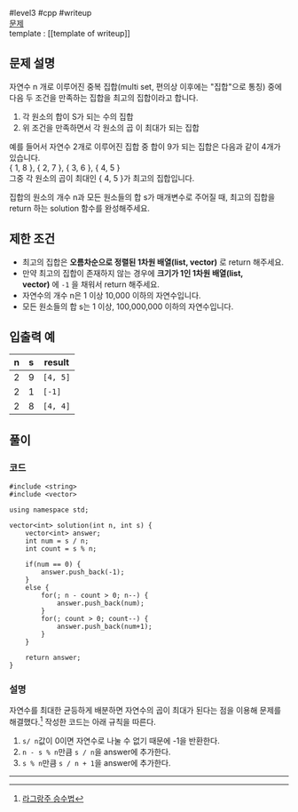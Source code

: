 
#level3 #cpp #writeup  
[문제](https://school.programmers.co.kr/learn/courses/30/lessons/12938)  
template : [[template of writeup]]  

## 문제 설명  

자연수 n 개로 이루어진 중복 집합(multi set, 편의상 이후에는 "집합"으로 통칭) 중에 다음 두 조건을 만족하는 집합을 최고의 집합이라고 합니다.  

1. 각 원소의 합이 S가 되는 수의 집합  
2. 위 조건을 만족하면서 각 원소의 곱 이 최대가 되는 집합  

예를 들어서 자연수 2개로 이루어진 집합 중 합이 9가 되는 집합은 다음과 같이 4개가 있습니다.  
{ 1, 8 }, { 2, 7 }, { 3, 6 }, { 4, 5 }  
그중 각 원소의 곱이 최대인 { 4, 5 }가 최고의 집합입니다.  

집합의 원소의 개수 n과 모든 원소들의 합 s가 매개변수로 주어질 때, 최고의 집합을 return 하는 solution 함수를 완성해주세요.  

## 제한 조건  

- 최고의 집합은 **오름차순으로 정렬된 1차원 배열(list, vector)** 로 return 해주세요.  
- 만약 최고의 집합이 존재하지 않는 경우에 **크기가 1인 1차원 배열(list, vector)** 에 `-1` 을 채워서 return 해주세요.  
- 자연수의 개수 n은 1 이상 10,000 이하의 자연수입니다.  
- 모든 원소들의 합 s는 1 이상, 100,000,000 이하의 자연수입니다.  

## 입출력 예  

| n   | s   | result   |  
| --- | --- | -------- |  
| 2   | 9   | `[4, 5]` |  
| 2   | 1   | `[-1]`   |  
| 2   | 8   | `[4, 4]` |  

## 풀이  

### 코드  

```  
#include <string>  
#include <vector>  

using namespace std;  

vector<int> solution(int n, int s) {  
    vector<int> answer;  
    int num = s / n;  
    int count = s % n;  
    
    if(num == 0) {  
        answer.push_back(-1);  
    }  
    else {  
        for(; n - count > 0; n--) {  
            answer.push_back(num);  
        }  
        for(; count > 0; count--) {  
            answer.push_back(num+1);  
        }  
    }  
    
    return answer;  
}  
```  

### 설명  

자연수를 최대한 균등하게 배분하면 자연수의 곱이 최대가 된다는 점을 이용해 문제를 해결했다.[^1] 작성한 코드는 아래 규칙을 따른다.  

1. `s/ n`값이 0이면 자연수로 나눌 수 없기 때문에 -1을 반환한다.  
2. `n - s % n`만큼 `s / n`을 answer에 추가한다.  
3. `s % n`만큼 `s / n + 1`을 answer에 추가한다.  

---  

[^1]: [라그랑주 승수법](https://untitledtblog.tistory.com/96)  
